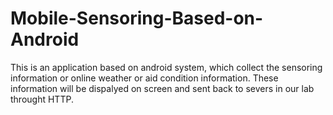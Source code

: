 # Mobile-Sensoring-Based-on-Android
This is an application based on android system, which collect the sensoring information or online weather or aid condition information. These information will be dispalyed on screen and sent back to severs in our lab throught HTTP.
